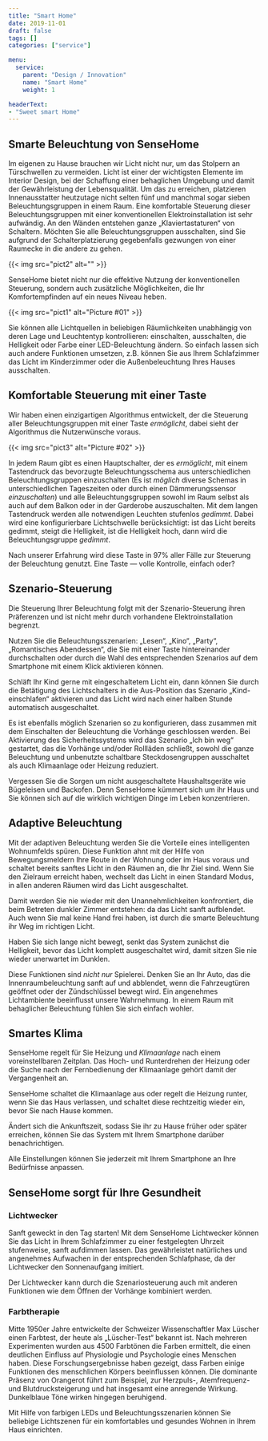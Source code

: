 ```yaml
---
title: "Smart Home"
date: 2019-11-01
draft: false
tags: []
categories: ["service"]

menu:
  service:
    parent: "Design / Innovation"
    name: "Smart Home"
    weight: 1

headerText:
- "Sweet smart Home"
---
```


## Smarte Beleuchtung von SenseHome

Im eigenen zu Hause brauchen wir Licht nicht nur, um das Stolpern an Türschwellen zu vermeiden. Licht ist einer der wichtigsten Elemente im Interior Design, bei der Schaffung einer behaglichen Umgebung und damit der Gewährleistung der Lebensqualität. Um das zu erreichen, platzieren Innenausstatter heutzutage nicht selten fünf und manchmal sogar sieben Beleuchtungsgruppen in einem Raum. Eine komfortable Steuerung dieser Beleuchtungsgruppen mit einer konventionellen Elektroinstallation ist sehr aufwändig. An den Wänden entstehen ganze „Klaviertastaturen“ von Schaltern. Möchten Sie alle Beleuchtungsgruppen ausschalten, sind Sie aufgrund der Schalterplatzierung gegebenfalls gezwungen von einer Raumecke in die andere zu gehen.

{{< img src="pict2" alt="" >}}

SenseHome bietet nicht nur die effektive Nutzung der konventionellen Steuerung, sondern auch zusätzliche Möglichkeiten, die Ihr Komfortempfinden auf ein neues Niveau heben.

{{< img src="pict1" alt="Picture #01" >}}

Sie können alle Lichtquellen in beliebigen Räumlichkeiten unabhängig von deren Lage und Leuchtentyp kontrollieren: einschalten, ausschalten, die Helligkeit oder Farbe einer LED-Beleuchtung ändern.
So einfach lassen sich auch andere Funktionen umsetzen, z.B. können Sie aus Ihrem Schlafzimmer das Licht im Kinderzimmer oder die Außenbeleuchtung Ihres Hauses ausschalten.

## Komfortable Steuerung mit einer Taste

Wir haben einen einzigartigen Algorithmus entwickelt, der die Steuerung aller Beleuchtungsgruppen mit einer Taste _ermöglicht_, dabei sieht der Algorithmus die Nutzerwünsche voraus.

{{< img src="pict3" alt="Picture #02" >}}

In jedem Raum gibt es einen Hauptschalter, der es _ermöglicht_, mit einem Tastendruck das bevorzugte Beleuchtungsschema aus unterschiedlichen Beleuchtungsgruppen einzuschalten (Es ist _möglich_ diverse Schemas in unterschiedlichen Tageszeiten oder durch einen Dämmerungssensor _einzuschalten_) und alle Beleuchtungsgruppen sowohl im Raum selbst als auch auf dem Balkon oder in der Garderobe auszuschalten. Mit dem langen Tastendruck werden alle notwendigen Leuchten stufenlos _gedimmt_. Dabei wird eine konfigurierbare Lichtschwelle berücksichtigt: ist das Licht bereits gedimmt, steigt die Helligkeit, ist die Helligkeit hoch, dann wird die Beleuchtungsgruppe _gedimmt_.

Nach unserer Erfahrung wird diese Taste in 97% aller Fälle zur Steuerung der Beleuchtung genutzt. Eine Taste — volle Kontrolle, einfach oder?

## Szenario-Steuerung

Die Steuerung Ihrer Beleuchtung folgt mit der Szenario-Steuerung ihren Präferenzen und ist nicht mehr durch vorhandene Elektroinstallation begrenzt.

Nutzen Sie die Beleuchtungsszenarien: „Lesen“, „Kino“, „Party“, „Romantisches Abendessen“, die Sie mit einer Taste hintereinander durchschalten oder durch die Wahl des entsprechenden Szenarios auf dem Smartphone mit einem Klick aktivieren können.

Schläft Ihr Kind gerne mit eingeschaltetem Licht ein, dann können Sie durch die Betätigung des Lichtschalters in die Aus-Position das Szenario „Kind-einschlafen“ aktivieren und das Licht wird nach einer halben Stunde automatisch ausgeschaltet.

Es ist ebenfalls möglich Szenarien so zu konfigurieren, dass zusammen mit dem Einschalten der Beleuchtung die Vorhänge geschlossen werden. 
Bei Aktivierung des Sicherheitssystems wird das Szenario „Ich bin weg“ gestartet, das die Vorhänge und/oder Rollläden schließt, sowohl die ganze Beleuchtung und unbenutzte schaltbare Steckdosengruppen ausschaltet als auch Klimaanlage oder Heizung reduziert.

Vergessen Sie die Sorgen um nicht ausgeschaltete Haushaltsgeräte wie Bügeleisen und Backofen. Denn SenseHome kümmert sich um ihr Haus und Sie können sich auf die wirklich wichtigen Dinge im Leben konzentrieren.

## Adaptive Beleuchtung
Mit der adaptiven Beleuchtung werden Sie die Vorteile eines intelligenten Wohnumfelds spüren. Diese Funktion ahnt mit der Hilfe von Bewegungsmeldern Ihre Route in der Wohnung oder im Haus voraus und schaltet bereits sanftes Licht in den Räumen an, die Ihr Ziel sind. Wenn Sie den Zielraum erreicht haben, wechselt das Licht in einen Standard Modus, in allen anderen Räumen wird das Licht ausgeschaltet.

Damit werden Sie nie wieder mit den Unannehmlichkeiten konfrontiert, die beim Betreten dunkler Zimmer entstehen: da das Licht sanft aufblendet. Auch wenn Sie mal keine Hand frei haben, ist durch die smarte Beleuchtung ihr Weg im richtigen Licht.

Haben Sie sich lange nicht bewegt, senkt das System zunächst die Helligkeit, bevor das Licht komplett ausgeschaltet wird, damit sitzen Sie nie wieder unerwartet im Dunklen.

Diese Funktionen sind _nicht nur_ Spielerei. Denken Sie an Ihr Auto, das die Innenraumbeleuchtung sanft auf und abblendet, wenn die Fahrzeugtüren geöffnet oder der Zündschlüssel bewegt wird. Ein angenehmes Lichtambiente beeinflusst unsere Wahrnehmung. In einem Raum mit behaglicher Beleuchtung fühlen Sie sich einfach wohler.

## Smartes Klima

SenseHome regelt für Sie Heizung und _Klimaanlage_ nach einem voreinstellbaren Zeitplan. Das Hoch- und Runterdrehen der Heizung oder die Suche nach der Fernbedienung der Klimaanlage gehört damit der Vergangenheit an.

SenseHome schaltet die Klimaanlage aus oder regelt die Heizung runter, wenn Sie das Haus verlassen, und schaltet diese rechtzeitig wieder ein, bevor Sie nach Hause kommen.

Ändert sich die Ankunftszeit, sodass Sie ihr zu Hause früher oder später erreichen, können Sie das System mit Ihrem Smartphone darüber benachrichtigen.

Alle Einstellungen können Sie jederzeit mit Ihrem Smartphone an Ihre Bedürfnisse anpassen.

## SenseHome sorgt für Ihre Gesundheit

### Lichtwecker

Sanft geweckt in den Tag starten! Mit dem SenseHome Lichtwecker können Sie das Licht in Ihrem Schlafzimmer zu einer festgelegten Uhrzeit stufenweise, sanft aufdimmen lassen. Das gewährleistet natürliches und angenehmes Aufwachen in der entsprechenden Schlafphase, da der Lichtwecker den Sonnenaufgang imitiert.

Der Lichtwecker kann durch die Szenariosteuerung auch mit anderen Funktionen wie dem Öffnen der Vorhänge kombiniert werden.

### Farbtherapie

Mitte 1950er Jahre entwickelte der Schweizer Wissenschaftler Max Lüscher einen Farbtest, der heute als „Lüscher-Test“ bekannt ist. Nach mehreren Experimenten wurden aus 4500 Farbtönen die Farben ermittelt, die einen deutlichen Einfluss auf Physiologie und Psychologie eines Menschen haben. Diese Forschungsergebnisse haben gezeigt, dass Farben einige Funktionen des menschlichen Körpers beeinflussen können. Die dominante Präsenz von Orangerot führt zum Beispiel, zur Herzpuls-, Atemfrequenz- und Blutdrucksteigerung und hat insgesamt eine anregende Wirkung. Dunkelblaue Töne wirken hingegen beruhigend.

Mit Hilfe von farbigen LEDs und Beleuchtungsszenarien können Sie beliebige Lichtszenen für ein komfortables und gesundes Wohnen in Ihrem Haus einrichten.